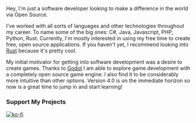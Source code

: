 Hey, I'm just a software developer looking to make a difference in the world via Open Source.

I've worked with all sorts of languages and other technologies throughout my career. To name some of the big ones: C#, Java, Javascript, PHP, Python, Rust. Currently, I'm mostly interested in using my free time to create free, open source applications. If you haven't yet, I recommend looking into [Rust](https://www.rust-lang.org/) because it's pretty cool.

My initial motivator for getting into software development was a desire to create games. Thanks to [Godot](https://godotengine.org/) I am able to explore game development with a completely open source game engine. I also find it to be considerably more intuitive than other options. Version 4.0 is on the immediate horizon so now is a great time to jump in and start learning!

### Support My Projects
[![ko-fi](https://ko-fi.com/img/githubbutton_sm.svg)](https://ko-fi.com/U7U1HEKZ9)
